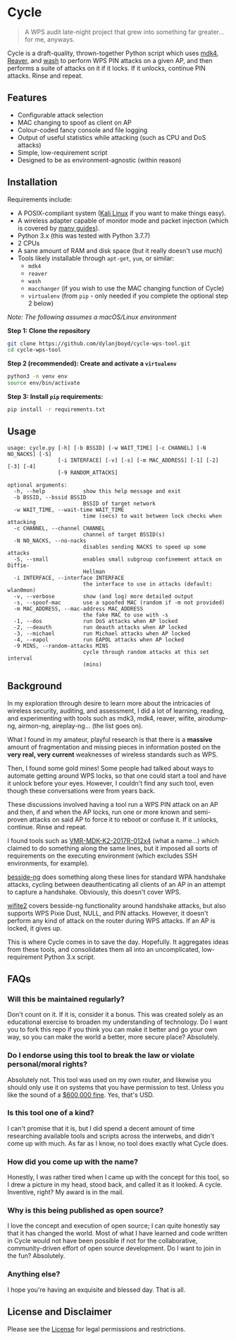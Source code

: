 # Cycle

> A WPS audit late-night project that grew into something far greater... for me, anyways.

Cycle is a draft-quality, thrown-together Python script which uses [mdk4](https://github.com/aircrack-ng/mdk4), [Reaver](https://github.com/t6x/reaver-wps-fork-t6x), and [wash](https://github.com/t6x/reaver-wps-fork-t6x#wash-usage) to perform WPS PIN attacks on a given AP, and then performs a suite of attacks on it if it locks. If it unlocks, continue PIN attacks. Rinse and repeat.

## Features

- Configurable attack selection
- MAC changing to spoof as client on AP
- Colour-coded fancy console and file logging
- Output of useful statistics while attacking (such as CPU and DoS attacks)
- Simple, low-requirement script
- Designed to be as environment-agnostic (within reason)

## Installation

Requirements include:

- A POSIX-compliant system ([Kali Linux](https://www.kali.org) if you want to make things easy).
- A wireless adapter capable of monitor mode and packet injection (which is covered by [many guides](https://kennyvn.com/best-wireless-adapters-kali-linux/)).
- Python 3.x (this was tested with Python 3.7.7)
- 2 CPUs
- A sane amount of RAM and disk space (but it really doesn't use much)
- Tools likely installable through `apt-get`, `yum`, or similar:
    - `mdk4`
    - `reaver`
    - `wash`
    - `macchanger` (if you wish to use the MAC changing function of Cycle)
    - `virtualenv` (from `pip` - only needed if you complete the optional step 2 below)

*Note: The following assumes a macOS/Linux environment*

**Step 1: Clone the repository**

```bash
git clone https://github.com/dylanjboyd/cycle-wps-tool.git
cd cycle-wps-tool
```

**Step 2 (recommended): Create and activate a `virtualenv`**

```bash
python3 -m venv env
source env/bin/activate
```

**Step 3: Install `pip` requirements:**

```bash
pip install -r requirements.txt
```

## Usage

```
usage: cycle.py [-h] [-b BSSID] [-w WAIT_TIME] [-c CHANNEL] [-N NO_NACKS] [-S]
                [-i INTERFACE] [-v] [-s] [-m MAC_ADDRESS] [-1] [-2] [-3] [-4]
                [-9 RANDOM_ATTACKS]

optional arguments:
  -h, --help            show this help message and exit
  -b BSSID, --bssid BSSID
                        BSSID of target network
  -w WAIT_TIME, --wait-time WAIT_TIME
                        time (secs) to wait between lock checks when attacking
  -c CHANNEL, --channel CHANNEL
                        channel of target BSSID(s)
  -N NO_NACKS, --no-nacks
                        disables sending NACKS to speed up some attacks
  -S, --small           enables small subgroup confinement attack on Diffie-
                        Hellman
  -i INTERFACE, --interface INTERFACE
                        the interface to use in attacks (default: wlan0mon)
  -v, --verbose         show (and log) more detailed output
  -s, --spoof-mac       use a spoofed MAC (random if -m not provided)
  -m MAC_ADDRESS, --mac-address MAC_ADDRESS
                        the fake MAC to use with -s
  -1, --dos             run DoS attacks when AP locked
  -2, --deauth          run deauth attacks when AP locked
  -3, --michael         run Michael attacks when AP locked
  -4, --eapol           run EAPOL attacks when AP locked
  -9 MINS, --random-attacks MINS
                        cycle through random attacks at this set interval
                        (mins)
```

## Background

In my exploration through desire to learn more about the intricacies of wireless security, auditing, and assessment, I did a lot of learning, reading, and experimenting with tools such as mdk3, mdk4, reaver, wifite, airodump-ng, airmon-ng, aireplay-ng... (the list goes on).

What I found in my amateur, playful research is that there is a **massive** amount of fragmentation and missing pieces in information posted on the **very real, very current** weaknesses of wireless standards such as WPS.

Then, I found some gold mines! Some people had talked about ways to automate getting around WPS locks, so that one could start a tool and have it unlock before your eyes. However, I couldn't find any such tool, even though these conversations were from years back.

These discussions involved having a tool run a WPS PIN attack on an AP and then, if and when the AP locks, run one or more known and semi-proven attacks on said AP to force it to reboot or confuse it. If it unlocks, continue. Rinse and repeat.

I found tools such as [VMR-MDK-K2-2017R-012x4](https://github.com/chunkingz/VMR-MDK-K2-2017R-012x4) (what a name...) which claimed to do something along the same lines, but it imposed all sorts of requirements on the executing environment (which excludes SSH environments, for example).

[besside-ng](https://www.aircrack-ng.org/doku.php?id=besside-ng) does something along these lines for standard WPA handshake attacks, cycling between deauthenticating all clients of an AP in an attempt to capture a handshake. Obviously, this doesn't cover WPS.

[wifite2](https://github.com/derv82/wifite2) covers besside-ng functionality around handshake attacks, but also supports WPS Pixie Dust, NULL, and PIN attacks. However, it doesn't perform any kind of attack on the router during WPS attacks. If an AP is locked, it gives up.

This is where Cycle comes in to save the day. Hopefully. It aggregates ideas from these tools, and consolidates them all into an uncomplicated, low-requirement Python 3.x script.

## FAQs

### Will this be maintained regularly?

Don't count on it. If it is, consider it a bonus. This was created solely as an educational exercise to broaden my understanding of technology. Do I want you to fork this repo if you think you can make it better and go your own way, so you can make the world a better, more secure place? Absolutely.

### Do I endorse using this tool to break the law or violate personal/moral rights?

Absolutely not. This tool was used on my own router, and likewise you should only use it on systems that you have permission to test. Unless you like the sound of a [$600,000 fine](https://edition.cnn.com/2014/10/03/travel/marriott-fcc-wi-fi-fine/index.html). Yes, that's USD.

### Is this tool one of a kind?

I can't promise that it is, but I did spend a decent amount of time researching available tools and scripts across the interwebs, and didn't come up with much. As far as I know, no tool does exactly what Cycle does.

### How did you come up with the name?

Honestly, I was rather tired when I came up with the concept for this tool, so I drew a picture in my head, stood back, and called it as it looked. A cycle. Inventive, right? My award is in the mail.

### Why is this being published as open source?

I love the concept and execution of open source; I can quite honestly say that it has changed the world. Most of what I have learned and code written in Cycle would not have been possible if not for the collaborative, community-driven effort of open source development. Do I want to join in the fun? Absolutely.

### Anything else?

I hope you're having an exquisite and blessed day. That is all.

## License and Disclaimer

Please see the [License](./LICENSE.md) for legal permissions and restrictions.